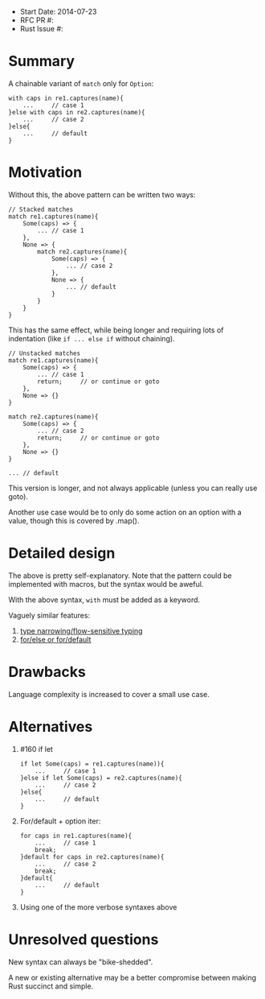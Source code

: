 - Start Date: 2014-07-23
- RFC PR #: 
- Rust Issue #: 

# Summary

A chainable variant of `match` only for `Option`:

    with caps in re1.captures(name){
        ...     // case 1
    }else with caps in re2.captures(name){
        ...     // case 2
    }else{
        ...     // default
    }

# Motivation

Without this, the above pattern can be written two ways:

    // Stacked matches
    match re1.captures(name){
        Some(caps) => {
            ... // case 1
        },
        None => {
            match re2.captures(name){
                Some(caps) => {
                    ... // case 2
                },
                None => {
                    ... // default
                }
            }
        }
    }

This has the same effect, while being longer and requiring lots of indentation
(like `if ... else if` without chaining).

    // Unstacked matches
    match re1.captures(name){
        Some(caps) => {
            ... // case 1
            return;     // or continue or goto
        },
        None => {}
    }
    
    match re2.captures(name){
        Some(caps) => {
            ... // case 2
            return;     // or continue or goto
        },
        None => {}
    }
    
    ... // default

This version is longer, and not always applicable (unless you can really use
goto).

Another use case would be to only do some action on an option with a value,
though this is covered by .map().

# Detailed design

The above is pretty self-explanatory. Note that the pattern could be
implemented with macros, but the syntax would be aweful.

With the above syntax, `with` must be added as a keyword.

Vaguely similar features:

1.  [type narrowing/flow-sensitive typing][1]
2.  [for/else or for/default][2]

[1]: http://ceylon-lang.org/documentation/current/introduction/#typesafe_null_and_flow_sensitive_typing
[2]: https://docs.python.org/3/reference/compound_stmts.html#the-for-statement

# Drawbacks

Language complexity is increased to cover a small use case.

# Alternatives

1.  #160 if let
    
        if let Some(caps) = re1.captures(name)){
            ...     // case 1
        }else if let Some(caps) = re2.captures(name){
            ...     // case 2
        }else{
            ...     // default
        }
2.  For/default + option iter:
    
        for caps in re1.captures(name){
            ...     // case 1
            break;
        }default for caps in re2.captures(name){
            ...     // case 2
            break;
        }default{
            ...     // default
        }
3.  Using one of the more verbose syntaxes above

# Unresolved questions

New syntax can always be "bike-shedded".

A new or existing alternative may be a better compromise between making Rust
succinct and simple.
